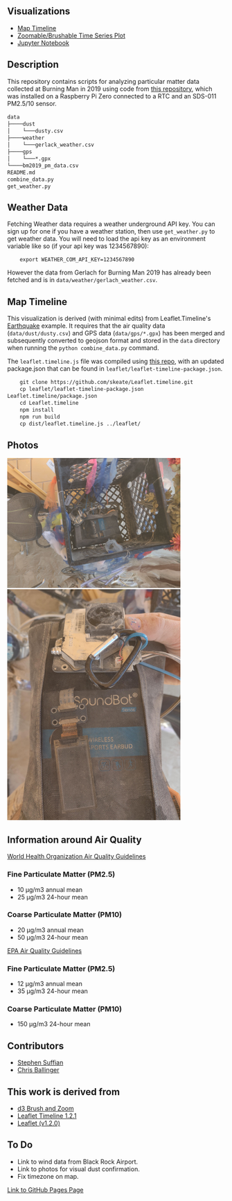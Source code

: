 ## Visualizations 

- [Map Timeline](https://ssuffian.github.io/hotlouddusty-data/map.html)
- [Zoomable/Brushable Time Series Plot](https://ssuffian.github.io/hotlouddusty-data/timeseries.html)
- [Jupyter Notebook](https://nbviewer.jupyter.org/github/ssuffian/hotlouddusty-data/blob/master/ipynb/initial_analysis.ipynb)


## Description

This repository contains scripts for analyzing particular matter data collected at Burning Man in 2019 using code from [this repository](https://github.com/ssuffian/hotlouddusty), which was installed on a Raspberry Pi Zero connected to a RTC and an SDS-011 PM2.5/10 sensor. 

```
data
├────dust
│    └───dusty.csv
├────weather
│    └───gerlack_weather.csv
├────gps
│    └───*.gpx
└────bm2019_pm_data.csv
README.md
combine_data.py
get_weather.py
```

## Weather Data

Fetching Weather data requires a weather underground API key. You can sign up for one if you have a weather station, then use `get_weather.py` to get weather data. You will need to load the api key as an environment variable like so (if your api key was 1234567890):

        export WEATHER_COM_API_KEY=1234567890

However the data from Gerlach for Burning Man 2019 has already been fetched and is in `data/weather/gerlach_weather.csv`.

## Map Timeline

This visualization is derived (with minimal edits) from Leaflet.Timeline's [Earthquake](http://skeate.github.io/Leaflet.timeline/earthquakes.html) example. It requires that the air quality data (`data/dust/dusty.csv`) and GPS data (`data/gps/*.gpx`) has been merged and subsequently converted to geojson format and stored in the `data` directory when running the `python combine_data.py` command.

The `leaflet.timeline.js` file was compiled using [this repo](https://github.com/skeate/Leaflet.timeline), with an updated package.json that can be found in `leaflet/leaflet-timeline-package.json`.

        git clone https://github.com/skeate/Leaflet.timeline.git
        cp leaflet/leaflet-timeline-package.json Leaflet.timeline/package.json 
        cd Leaflet.timeline
        npm install
        npm run build
        cp dist/leaflet.timeline.js ../leaflet/
        
Photos
------
<img src="assets/sensor_photo1.jpg" alt="Sensor in the bike" width="400"/>      <img src="assets/sensor_photo2.jpg" alt="Sensor in Box" width="400"/>

Information around Air Quality
------------------------------

[World Health Organization Air Quality Guidelines](https://www.who.int/news-room/fact-sheets/detail/ambient-(outdoor)-air-quality-and-health)

### Fine Particulate Matter (PM2.5)

- 10 μg/m3 annual mean
- 25 μg/m3 24-hour mean

### Coarse Particulate Matter (PM10)

- 20 μg/m3 annual mean
- 50 μg/m3 24-hour mean

[EPA Air Quality Guidelines](https://www.epa.gov/sites/production/files/2016-04/documents/overview_factsheet.pdf)

### Fine Particulate Matter (PM2.5)

- 12 μg/m3 annual mean
- 35 μg/m3 24-hour mean

### Coarse Particulate Matter (PM10)

- 150 μg/m3 24-hour mean

Contributors
------------

- [Stephen Suffian](https://github.com/ssuffian)
- [Chris Ballinger](https://github.com/chrisballinger)

This work is derived from
-------------------------
- [d3 Brush and Zoom](https://bl.ocks.org/mbostock/34f08d5e11952a80609169b7917d4172)
- [Leaflet Timeline 1.2.1](https://github.com/skeate/Leaflet.timeline)
- [Leaflet (v1.2.0)](https://github.com/Leaflet/Leaflet)

To Do
-----
- Link to wind data from Black Rock Airport.
- Link to photos for visual dust confirmation.
- Fix timezone on map.

[Link to GitHub Pages Page](https://ssuffian.github.io/hotlouddusty-data/)
